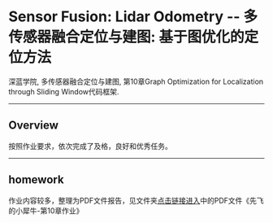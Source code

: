 # Sensor Fusion: Lidar Odometry -- 多传感器融合定位与建图: 基于图优化的定位方法

深蓝学院, 多传感器融合定位与建图, 第10章Graph Optimization for Localization through Sliding Window代码框架.

---

## Overview

按照作业要求，依次完成了及格，良好和优秀任务。

---

## homework

作业内容较多，整理为PDF文件报告，见文件夹[点击链接进入](doc/)中的PDF文件《先飞的小犀牛-第10章作业》

